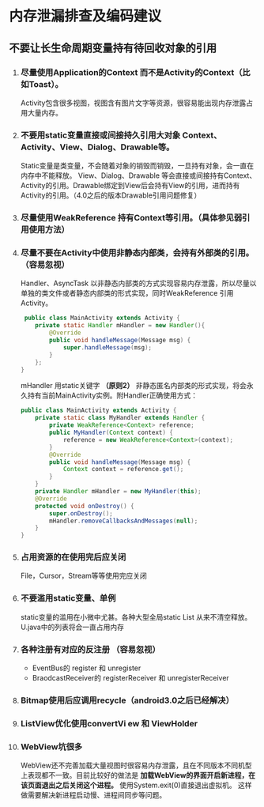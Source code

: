 
内存泄漏排查及编码建议
=============
不要让长生命周期变量持有待回收对象的引用	
-----------


1. ###  尽量使用Application的Context 而不是Activity的Context（比如Toast）。
	Activity包含很多视图，视图含有图片文字等资源，很容易能出现内存泄露占用大量内存。
1. ### 不要用static变量直接或间接持久引用大对象 Context、Activity、View、Dialog、Drawable等。 
	Static变量是类变量，不会随着对象的销毁而销毁，一旦持有对象，会一直在内存中不能释放。
	View、Dialog、Drawable 等会直接或间接持有Context、Activity的引用。Drawable绑定到View后会持有View的引用，进而持有Activity的引用。（4.0之后的版本Drawable引用问题修复）
1.  ### 尽量使用WeakReference 持有Context等引用。（具体参见弱引用使用方法）
1. ### 尽量不要在Activity中使用非静态内部类，会持有外部类的引用。（容易忽视）
	Handler、AsyncTask 以非静态内部类的方式实现容易内存泄露，所以尽量以单独的类文件或者静态内部类的形式实现，同时WeakReference 引用Activity。
	```java
	 public class MainActivity extends Activity {
		private static Handler mHandler = new Handler(){
			@Override
			public void handleMessage(Message msg) {
				super.handleMessage(msg);
			}
		};
	}
	```
	mHandler 用static关键字 **（原则2）** 非静态匿名内部类的形式实现，将会永久持有当前MainActivity实例。附Handler正确使用方式：
	
	```java
	public class MainActivity extends Activity {
		private static class MyHandler extends Handler {
			private WeakReference<Context> reference;
			public MyHandler(Context context) {
				reference = new WeakReference<Context>(context);
			}
			@Override
			public void handleMessage(Message msg) {
				Context context = reference.get();
			}
		}
		private Handler mHandler = new MyHandler(this);
		@Override
		protected void onDestroy() {
			super.onDestroy();
			mHandler.removeCallbacksAndMessages(null);
		}
	}
	```
1.  ### 占用资源的在使用完后应关闭
	File，Cursor，Stream等等使用完应关闭
1.  ### 不要滥用static变量、单例
	static变量的滥用在小微中尤甚。各种大型全局static List 从来不清空释放。U.java中的列表将会一直占用内存
 
1. ### 各种注册有对应的反注册 （容易忽视）
	* EventBus的 register 和 unregister
	* BraodcastReceiver的 registerReceiver 和 unregisterReceiver

1. ### Bitmap使用后应调用recycle（android3.0之后已经解决）
1. ### ListView优化使用convertVi ew 和 ViewHolder
1. ### WebView坑很多
	WebView还不完善加载大量视图时很容易内存泄露，且在不同版本不同机型上表现都不一致。目前比较好的做法是
	**加载WebView的界面开启新进程，在该页面退出之后关闭这个进程。**
	使用System.exit(0)直接退出虚拟机。
	这样做需要解决新进程启动慢、进程间同步等问题。
